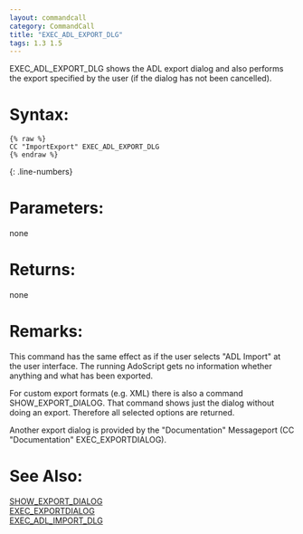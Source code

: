```yaml
---
layout: commandcall
category: CommandCall
title: "EXEC_ADL_EXPORT_DLG"
tags: 1.3 1.5
---
```


EXEC_ADL_EXPORT_DLG shows the ADL export dialog and also performs the export specified by the user (if the dialog has not been cancelled).

# Syntax:  

```adoscript
{% raw %}
CC "ImportExport" EXEC_ADL_EXPORT_DLG
{% endraw %}
```
{: .line-numbers}

# Parameters:  

none

# Returns:  

none

# Remarks:

This command has the same effect as if the user selects "ADL Import" at the user interface. The running AdoScript gets no information whether anything and what has been exported.

For custom export formats (e.g. XML) there is also a command SHOW_EXPORT_DIALOG. That command shows just the dialog without doing an export. Therefore all selected options are returned.

Another export dialog is provided by the "Documentation" Messageport (CC "Documentation" EXEC_EXPORTDIALOG).

# See Also:  

[SHOW_EXPORT_DIALOG](show_export_dialog.html "SHOW_EXPORT_DIALOG")  
[EXEC_EXPORTDIALOG](exec_exportdialog.html "EXEC_EXPORTDIALOG")  
[EXEC_ADL_IMPORT_DLG](exec_adl_import_dlg.html "EXEC_ADL_IMPORT_DLG")  


